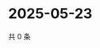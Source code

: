 # 2025-05-23

共 0 条

<!-- BEGIN ZHIHUQUESTIONS -->
<!-- 最后更新时间 Fri May 23 2025 03:09:07 GMT+0800 (China Standard Time) -->

<!-- END ZHIHUQUESTIONS -->
